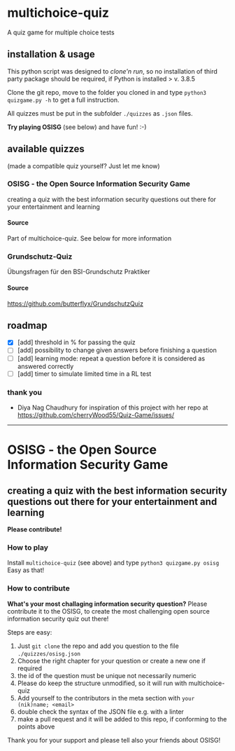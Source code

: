 # multichoice-quiz
A quiz game for multiple choice tests

## installation & usage

This python script was designed to *clone'n run*, so no installation of third party package should be required, if Python is installed > v. 3.8.5

Clone the git repo, move to the folder you cloned in and type `python3 quizgame.py -h` to get a full instruction.

All quizzes must be put in the subfolder `./quizzes` as `.json` files.

**Try playing OSISG** (see below) and have fun! :-)

## available quizzes
(made a compatible quiz yourself? Just let me know)

### OSISG - the Open Source Information Security Game
creating a quiz with the best information security questions out there for your entertainment and learning
#### Source
Part of multichoice-quiz. See below for more information


### Grundschutz-Quiz
Übungsfragen für den BSI-Grundschutz Praktiker
#### Source
https://github.com/butterflyx/GrundschutzQuiz


## roadmap

- [x] [add] threshold in % for passing the quiz
- [ ] [add] possibility to change given answers before finishing a question
- [ ] [add] learning mode: repeat a question before it is considered as answered correctly
- [ ] [add] timer to simulate limited time in a RL test

### thank you

- Diya Nag Chaudhury for inspiration of this project with her repo at https://github.com/cherryWood55/Quiz-Game/issues/

---

# OSISG - the Open Source Information Security Game
## creating a quiz with the best information security questions out there for your entertainment and learning

**Please contribute!**

### How to play

Install `multichoice-quiz` (see above) and type `python3 quizgame.py osisg`
Easy as that! 

### How to contribute

**What's your most challaging information security question?**
Please contribute it to the OSISG, to create the most challenging open source information security quiz out there!

Steps are easy:
1. Just `git clone` the repo and add you question to the file `./quizzes/osisg.json`
2. Choose the right chapter for your question or create a new one if required
3. the id of the question must be unique not necessarily numeric
4. Please do keep the structure unmodified, so it will run with multichoice-quiz
5. Add yourself to the contributors in the meta section with `your (nik)name; <email>`
6. double check the syntax of the JSON file e.g. with a linter
7. make a pull request and it will be added to this repo, if conforming to the points above

Thank you for your support and please tell also your friends about OSISG!